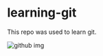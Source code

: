 # learning-git

This repo was used to learn git.


![github img](https://user-images.githubusercontent.com/83824664/147838944-74ce8025-b47a-4594-aa2f-d65752cc4137.png)
